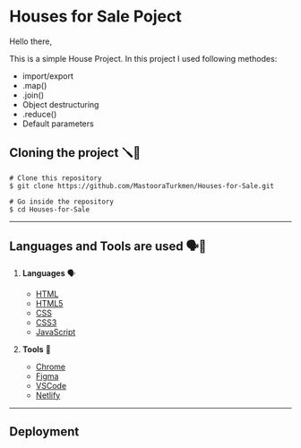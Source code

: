 # Houses for Sale Poject


Hello there,

This is a simple House Project. In this project I used following methodes:
- import/export
- .map()
- .join()
- Object destructuring
- .reduce()
- Default parameters


## Cloning the project 🪛🔨

```
# Clone this repository
$ git clone https://github.com/MastooraTurkmen/Houses-for-Sale.git

# Go inside the repository
$ cd Houses-for-Sale
```

------

## Languages and Tools are used 🗣️🔧

1. **Languages** 🗣️

    + [HTML](https://github.com/topics/html)
    + [HTML5](https://github.com/topics/html5)
    + [CSS](https://github.com/topics/css)
    + [CSS3](https://github.com/topics/css3)
    + [JavaScript](https://github.com/topics/javascript)

2. **Tools** 🔧

    + [Chrome](https://github.com/topics/chrome)
    + [Figma](https://github.com/topics/figma)
    + [VSCode](https://github.com/topics/vscode)
    + [Netlify](https://github.com/topics/netlify)


------

## Deployment 